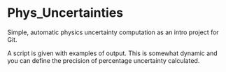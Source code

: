# Phys_Uncertainties
Simple, automatic physics uncertainty computation as an intro project for Git.

A script is given with examples of output.
This is somewhat dynamic and you can define the precision of percentage uncertainty calculated.
